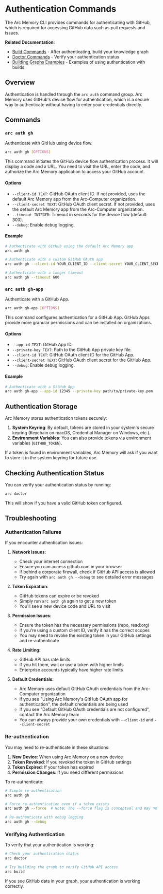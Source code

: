 # Authentication Commands

The Arc Memory CLI provides commands for authenticating with GitHub, which is required for accessing GitHub data such as pull requests and issues.

**Related Documentation:**
- [Build Commands](./build.md) - After authenticating, build your knowledge graph
- [Doctor Commands](./doctor.md) - Verify your authentication status
- [Building Graphs Examples](../examples/building-graphs.md) - Examples of using authentication with builds

## Overview

Authentication is handled through the `arc auth` command group. Arc Memory uses GitHub's device flow for authentication, which is a secure way to authenticate without having to enter your credentials directly.

## Commands

### `arc auth gh`

Authenticate with GitHub using device flow.

```bash
arc auth gh [OPTIONS]
```

This command initiates the GitHub device flow authentication process. It will display a code and a URL. You need to visit the URL, enter the code, and authorize the Arc Memory application to access your GitHub account.

#### Options

- `--client-id TEXT`: GitHub OAuth client ID. If not provided, uses the default Arc Memory app from the Arc-Computer organization.
- `--client-secret TEXT`: GitHub OAuth client secret. If not provided, uses the default Arc Memory app from the Arc-Computer organization.
- `--timeout INTEGER`: Timeout in seconds for the device flow (default: 300).
- `--debug`: Enable debug logging.

#### Example

```bash
# Authenticate with GitHub using the default Arc Memory app
arc auth gh

# Authenticate with a custom GitHub OAuth app
arc auth gh --client-id YOUR_CLIENT_ID --client-secret YOUR_CLIENT_SECRET

# Authenticate with a longer timeout
arc auth gh --timeout 600
```

### `arc auth gh-app`

Authenticate with a GitHub App.

```bash
arc auth gh-app [OPTIONS]
```

This command configures authentication for a GitHub App. GitHub Apps provide more granular permissions and can be installed on organizations.

#### Options

- `--app-id TEXT`: GitHub App ID.
- `--private-key TEXT`: Path to the GitHub App private key file.
- `--client-id TEXT`: GitHub OAuth client ID for the GitHub App.
- `--client-secret TEXT`: GitHub OAuth client secret for the GitHub App.
- `--debug`: Enable debug logging.

#### Example

```bash
# Authenticate with a GitHub App
arc auth gh-app --app-id 12345 --private-key path/to/private-key.pem
```

## Authentication Storage

Arc Memory stores authentication tokens securely:

1. **System Keyring**: By default, tokens are stored in your system's secure keyring (Keychain on macOS, Credential Manager on Windows, etc.).
2. **Environment Variables**: You can also provide tokens via environment variables (`GITHUB_TOKEN`).

If a token is found in environment variables, Arc Memory will ask if you want to store it in the system keyring for future use.

## Checking Authentication Status

You can verify your authentication status by running:

```bash
arc doctor
```

This will show if you have a valid GitHub token configured.

## Troubleshooting

### Authentication Failures

If you encounter authentication issues:

1. **Network Issues**:
   - Check your internet connection
   - Ensure you can access github.com in your browser
   - If behind a corporate firewall, check if GitHub API access is allowed
   - Try again with `arc auth gh --debug` to see detailed error messages

2. **Token Expiration**:
   - GitHub tokens can expire or be revoked
   - Simply run `arc auth gh` again to get a new token
   - You'll see a new device code and URL to visit

3. **Permission Issues**:
   - Ensure the token has the necessary permissions (repo, read:org)
   - If you're using a custom client ID, verify it has the correct scopes
   - You may need to revoke the existing token in your GitHub settings and re-authenticate

4. **Rate Limiting**:
   - GitHub API has rate limits
   - If you hit them, wait or use a token with higher limits
   - Enterprise accounts typically have higher rate limits

5. **Default Credentials**:
   - Arc Memory uses default GitHub OAuth credentials from the Arc-Computer organization
   - If you see "Using Arc Memory's GitHub OAuth app for authentication", the default credentials are being used
   - If you see "Default GitHub OAuth credentials are not configured", contact the Arc Memory team
   - You can always provide your own credentials with `--client-id` and `--client-secret`

### Re-authentication

You may need to re-authenticate in these situations:

1. **New Device**: When using Arc Memory on a new device
2. **Token Revoked**: If you revoked the token in GitHub settings
3. **Token Expired**: If your token has expired
4. **Permission Changes**: If you need different permissions

To re-authenticate:

```bash
# Simple re-authentication
arc auth gh

# Force re-authentication even if a token exists
arc auth gh --force  # Note: The --force flag is conceptual and may not be implemented yet

# Re-authenticate with debug logging
arc auth gh --debug
```

### Verifying Authentication

To verify that your authentication is working:

```bash
# Check your authentication status
arc doctor

# Try building the graph to verify GitHub API access
arc build
```

If you see GitHub data in your graph, your authentication is working correctly.
